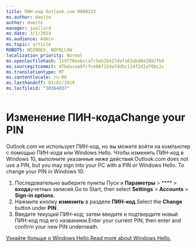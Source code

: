 ```yaml
---
title: ПИН-код Outlook.com 9000233
ms.author: daeite
author: daeite
manager: joallard
ms.date: 3/1/2019
ms.audience: Admin
ms.topic: article
ROBOTS: NOINDEX, NOFOLLOW
localization_priority: Normal
ms.openlocfilehash: 159f78eebcca7c5eb26427dafa63abd0e2882fb6
ms.sourcegitcommit: 47bdacaa8fcfce06f159a7ddbc114f2d1a70bc2c
ms.translationtype: MT
ms.contentlocale: ru-RU
ms.lasthandoff: 03/02/2019
ms.locfileid: "30364837"
---
```

# <a name="change-your-pin"></a><span data-ttu-id="4a697-102">Изменение ПИН-кода</span><span class="sxs-lookup"><span data-stu-id="4a697-102">Change your PIN</span></span>

<span data-ttu-id="4a697-p101">Outlook.com не использует ПИН-код, но вы можете войти на компьютер с помощью ПИН-кода или Windows Hello. Чтобы изменить ПИН-код в Windows 10, выполните указанные ниже действия.</span><span class="sxs-lookup"><span data-stu-id="4a697-p101">Outlook.com does not use a PIN, but you may sign into your PC with a PIN or Windows Hello. To change your PIN in Windows 10:</span></span>

1. <span data-ttu-id="4a697-105">Последовательно выберите пункты Пуск и **Параметры** > \*\*\*\* > **входа**учетных записей.</span><span class="sxs-lookup"><span data-stu-id="4a697-105">Go to Start, then select **Settings** > **Accounts** > **Sign-in options**.</span></span>
2. <span data-ttu-id="4a697-106">Нажмите кнопку **изменить** в разделе **ПИН-код**.</span><span class="sxs-lookup"><span data-stu-id="4a697-106">Select the **Change** button under **PIN**.</span></span>
3. <span data-ttu-id="4a697-107">Введите текущий ПИН-код; затем введите и подтвердите новый ПИН-код под его названием.</span><span class="sxs-lookup"><span data-stu-id="4a697-107">Enter your current PIN; then enter and confirm your new PIN underneath.</span></span>

[<span data-ttu-id="4a697-108">Узнайте больше о Windows Hello.</span><span class="sxs-lookup"><span data-stu-id="4a697-108">Read more about Windows Hello.</span></span>](https://support.microsoft.com/help/17215/)